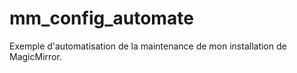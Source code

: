 # mm_config_automate
Exemple d'automatisation de la maintenance de mon installation de MagicMirror.
